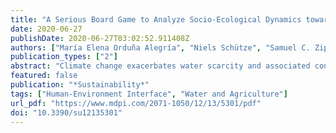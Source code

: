 ```yaml
---
title: "A Serious Board Game to Analyze Socio-Ecological Dynamics towards Collaboration in Agriculture"
date: 2020-06-27
publishDate: 2020-06-27T03:02:52.911408Z
authors: ["María Elena Orduña Alegría", "Niels Schütze", "Samuel C. Zipper"]
publication_types: ["2"]
abstract: "Climate change exacerbates water scarcity and associated conflicts over water resources. To address said conflicts and achieve sustainable use of water resources in agriculture, further development of socio-ecological adaptations are required. In this study, we evaluate the ability of MAHIZ, a serious board game, to analyze socio-hydrological dynamics related to irrigated agriculture. Gameplay involves the players' decision-making with associated impacts on water resources and crop productivity in diverse climate and policy scenarios. We evaluated MAHIZ as (1) an innovative science communication and sustainability education approach, and (2) a data collection method to inform socio-hydrological theory and models. Analysis of 35 recorded game sessions demonstrated that MAHIZ is an effective education tool about the tragedy of commons in agrohydrology and was able to identify important decision-making processes and associations between critical social parameters (e.g., communication, trust, competence) and the evolution of collective action. MAHIZ has an open game design, so the approach can be adapted for both scientific insight and outreach."
featured: false
publication: "*Sustainability*"
tags: ["Human-Environment Interface", "Water and Agriculture"]
url_pdf: "https://www.mdpi.com/2071-1050/12/13/5301/pdf"
doi: "10.3390/su12135301"
---
```


